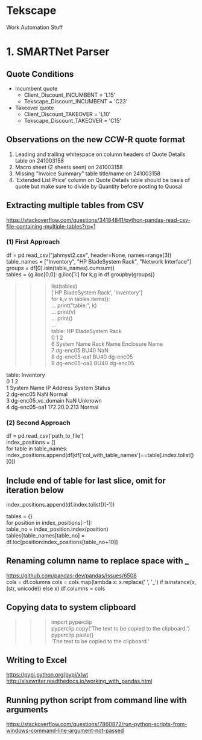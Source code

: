 # Tekscape  
Work Automation Stuff  

# 1. SMARTNet Parser  

## Quote Conditions  
- Incumbent quote  
  -  Client_Discount_INCUMBENT = 'L15'  
  -  Tekscape_Discount_INCUMBENT = 'C23'  
- Takeover quote  
  -  Client_Discount_TAKEOVER = 'L10'  
  -  Tekscape_Discount_TAKEOVER = 'C15'  

## Observations on the new CCW-R quote format  
1. Leading and trailing whitespace on column headers of Quote Details table on 241003158  
2. Macro sheet (2 sheets seen) on 241003158  
3. Missing "Invoice Summary" table title/name on 241003158  
4. 'Extended List Price' column on Quote Details table should be basis of quote but make sure to divide by Quantity before posting to Quosal  


## Extracting multiple tables from CSV  
https://stackoverflow.com/questions/34184841/python-pandas-read-csv-file-containing-multiple-tables?rq=1
### (1) First Approach  
df = pd.read_csv("jahmyst2.csv", header=None, names=range(3))  
table_names = ["Inventory", "HP BladeSystem Rack", "Network Interface"]  
groups = df[0].isin(table_names).cumsum()  
tables = {g.iloc[0,0]: g.iloc[1:] for k,g in df.groupby(groups)}  

>>> list(tables)  
['HP BladeSystem Rack', 'Inventory']  
>>> for k,v in tables.items():  
...     print("table:", k)  
...     print(v)  
...     print()  
...     
table: HP BladeSystem Rack  
              0          1               2  
6   System Name  Rack Name  Enclosure Name  
7      dg-enc05       BU40             NaN  
8  dg-enc05-oa1       BU40        dg-enc05  
9  dg-enc05-oa2       BU40        dg-enc05  

table: Inventory  
                    0             1              2  
1         System Name    IP Address  System Status  
2            dg-enc05           NaN         Normal  
3  dg-enc05_vc_domain           NaN        Unknown  
4        dg-enc05-oa1  172.20.0.213         Normal  

### (2) Second Approach  
df = pd.read_csv('path_to_file')      
index_positions = []  
for table in table_names:  
    index_positions.append(df[df['col_with_table_names']==table].index.tolist()[0])  

## Include end of table for last slice, omit for iteration below  
index_positions.append(df.index.tolist()[-1])  
  
tables = {}  
for position in index_positions[:-1]:  
    table_no = index_position.index(position)  
    tables[table_names[table_no] = df.loc[position:index_positions[table_no+10]]  
    
## Renaming column name to replace space with _  
https://github.com/pandas-dev/pandas/issues/6508  
cols = df.columns
cols = cols.map(lambda x: x.replace(' ', '_') if isinstance(x, (str, unicode)) else x)
df.columns = cols

## Copying data to system clipboard  
>>> import pyperclip  
>>> pyperclip.copy('The text to be copied to the clipboard.')  
>>> pyperclip.paste()  
'The text to be copied to the clipboard.'  

## Writing to Excel  
https://pypi.python.org/pypi/xlwt  
http://xlsxwriter.readthedocs.io/working_with_pandas.html  

## Running python script from command line with arguments  
https://stackoverflow.com/questions/7860872/run-python-scripts-from-windows-command-line-argument-not-passed  
